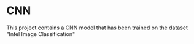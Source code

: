 # CNN
This project contains a CNN model that has been trained on the dataset "Intel Image Classification"
